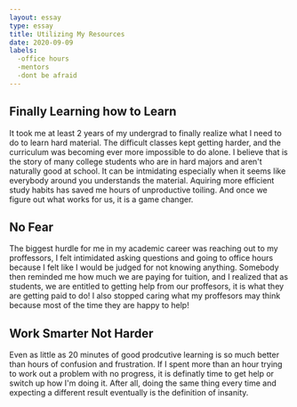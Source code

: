 ```yaml
---
layout: essay
type: essay
title: Utilizing My Resources
date: 2020-09-09
labels:
  -office hours
  -mentors
  -dont be afraid
---
```

## Finally Learning how to Learn

It took me at least 2 years of my undergrad to finally realize what I need to do to learn hard material. The difficult classes kept getting harder, and the curriculum was becoming ever more impossible to do alone. I believe that is the story of many college students who are in hard majors and aren't naturally good at school. It can be intmidating especially when it seems like everybody around you understands the material. Aquiring more efficient study habits has saved me hours of unproductive toiling. And once we figure out what works for us, it is a game changer.

## No Fear
  
  The biggest hurdle for me in my academic career was reaching out to my proffessors, I felt intimidated asking questions and going to office hours because I felt like I would be judged for not knowing anything. Somebody then reminded me how much we are paying for tuition, and I realized that as students, we are entitled to getting help from our proffesors, it is what they are getting paid to do! I also stopped caring what my proffesors may think because most of the time they are happy to help!
  
  ## Work Smarter Not Harder
  
  Even as little as 20 minutes of good prodcutive learning is so much better than hours of confusion and frustration. If I spent more than an hour trying to work out a problem with no progress, it is definatly time to get help or switch up how I'm doing it. After all, doing the same thing every time and expecting a different result eventually is the definition of insanity.
